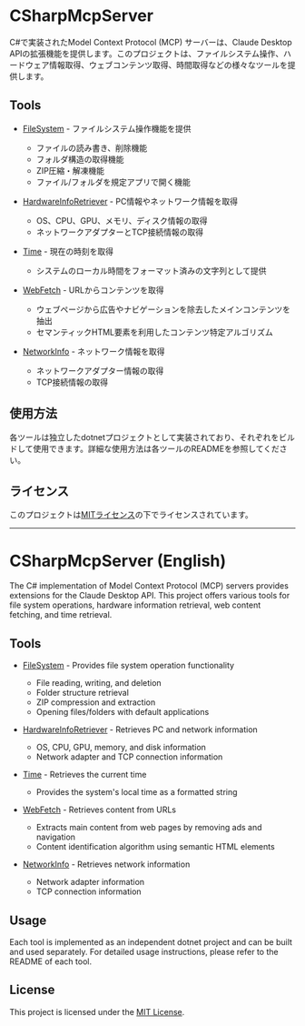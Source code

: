 ﻿# CSharpMcpServer

C#で実装されたModel Context Protocol (MCP) サーバーは、Claude Desktop APIの拡張機能を提供します。このプロジェクトは、ファイルシステム操作、ハードウェア情報取得、ウェブコンテンツ取得、時間取得などの様々なツールを提供します。

## Tools

- [FileSystem](FileSystem/) - ファイルシステム操作機能を提供
  - ファイルの読み書き、削除機能
  - フォルダ構造の取得機能
  - ZIP圧縮・解凍機能
  - ファイル/フォルダを規定アプリで開く機能

- [HardwareInfoRetriever](HardwareInfoRetriever/) - PC情報やネットワーク情報を取得
  - OS、CPU、GPU、メモリ、ディスク情報の取得
  - ネットワークアダプターとTCP接続情報の取得

- [Time](Time/) - 現在の時刻を取得
  - システムのローカル時間をフォーマット済みの文字列として提供

- [WebFetch](WebFetch/) - URLからコンテンツを取得
  - ウェブページから広告やナビゲーションを除去したメインコンテンツを抽出
  - セマンティックHTML要素を利用したコンテンツ特定アルゴリズム

- [NetworkInfo](NetworkInfo/) - ネットワーク情報を取得
  - ネットワークアダプター情報の取得
  - TCP接続情報の取得

## 使用方法

各ツールは独立したdotnetプロジェクトとして実装されており、それぞれをビルドして使用できます。詳細な使用方法は各ツールのREADMEを参照してください。

## ライセンス
このプロジェクトは[MITライセンス](LICENSE.txt)の下でライセンスされています。

---

# CSharpMcpServer (English)

The C# implementation of Model Context Protocol (MCP) servers provides extensions for the Claude Desktop API. This project offers various tools for file system operations, hardware information retrieval, web content fetching, and time retrieval.

## Tools

- [FileSystem](FileSystem/) - Provides file system operation functionality
  - File reading, writing, and deletion
  - Folder structure retrieval
  - ZIP compression and extraction
  - Opening files/folders with default applications

- [HardwareInfoRetriever](HardwareInfoRetriever/) - Retrieves PC and network information
  - OS, CPU, GPU, memory, and disk information
  - Network adapter and TCP connection information

- [Time](Time/) - Retrieves the current time
  - Provides the system's local time as a formatted string

- [WebFetch](WebFetch/) - Retrieves content from URLs
  - Extracts main content from web pages by removing ads and navigation
  - Content identification algorithm using semantic HTML elements

- [NetworkInfo](NetworkInfo/) - Retrieves network information
  - Network adapter information
  - TCP connection information

## Usage

Each tool is implemented as an independent dotnet project and can be built and used separately. For detailed usage instructions, please refer to the README of each tool.

## License
This project is licensed under the [MIT License](LICENSE.txt).
